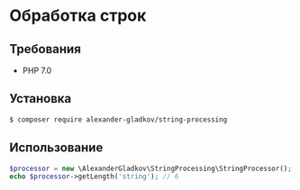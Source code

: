 # Обработка строк

## Требования

- PHP 7.0

## Установка

```bash
$ composer require alexander-gladkov/string-processing
```

## Использование

```php
$processor = new \AlexanderGladkov\StringProcessing\StringProcessor();
echo $processor->getLength('string'); // 6
```